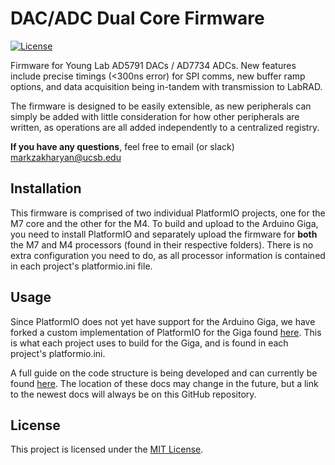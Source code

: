 # DAC/ADC Dual Core Firmware

[![License](https://img.shields.io/badge/license-MIT-blue.svg)](LICENSE)

Firmware for Young Lab AD5791 DACs / AD7734 ADCs. New features include precise timings (<300ns error) for SPI comms, new buffer ramp options, and data acquisition being in-tandem with transmission to LabRAD.

The firmware is designed to be easily extensible, as new peripherals can simply be added with little consideration for how other peripherals are written, as operations are all added independently to a centralized registry.

**If you have any questions**, feel free to email (or slack) [markzakharyan@ucsb.edu](mailto:markzakharyan@ucsb.edu)

<!--
## Table of Contents

- [Installation](#installation)
- [Usage](#usage)
- [License](#license)
-->

## Installation

This firmware is comprised of two individual PlatformIO projects, one for the M7 core and the other for the M4. To build and upload to the Arduino Giga, you need to install PlatformIO and separately upload the firmware for **both** the M7 and M4 processors (found in their respective folders). There is no extra configuration you need to do, as all processor information is contained in each project's platformio.ini file.

## Usage

Since PlatformIO does not yet have support for the Arduino Giga, we have forked a custom implementation of PlatformIO for the Giga found [here](https://github.com/afylab/platform-ststm32#develop). This is what each project uses to build for the Giga, and is found in each project's platformio.ini.

A full guide on the code structure is being developed and can currently be found [here](https://share.note.sx/n340o95a#1ld68Rexy9NMUivdsulvSYpptsx1KMYcsj4a4mlvtj4). The location of these docs may change in the future, but a link to the newest docs will always be on this GitHub repository.


## License

This project is licensed under the [MIT License](LICENSE).
